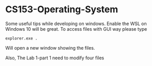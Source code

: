 # CS153-Operating-System
Some useful tips while developing on windows. 
Enable the WSL on Windows 10 will be great.
To access files with GUI way
please type 

```
explorer.exe .
```

Will open a new window showing the files.

Also, The Lab 1-part 1 need to modify four files 
